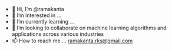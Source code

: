- 👋 Hi, I’m @ramakanta
- 👀 I’m interested in ...
- 🌱 I’m currently learning ...
- 💞️ I’m looking to collaborate on machine learning algorithms and applications across various industries
- 📫 How to reach me ... ramakanta.rks@gmail.com

<!---
ramakanta/ramakanta is a ✨ special ✨ repository because its `README.md` (this file) appears on your GitHub profile.
You can click the Preview link to take a look at your changes.
--->
